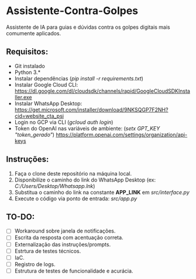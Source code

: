 # Assistente-Contra-Golpes
Assistente de IA para guias e dúvidas contra os golpes digitais mais comumente aplicados.

## Requisitos:
- Git instalado
- Python 3.*
- Instalar dependências (*pip install -r requirements.txt*)
- Instalar Google Cloud CLI:
https://dl.google.com/dl/cloudsdk/channels/rapid/GoogleCloudSDKInstaller.exe
- Instalar WhatsApp Desktop:
https://get.microsoft.com/installer/download/9NKSQGP7F2NH?cid=website_cta_psi
- Login no GCP via CLI (*gcloud auth login*)
- Token do OpenAI nas variáveis de ambiente: (*setx GPT_KEY "token_gerado"*)
https://platform.openai.com/settings/organization/api-keys

## Instruções:
1) Faça o clone deste repositório na máquina local.
2) Disponibilize o caminho do link do WhatsApp Desktop (ex: *C:/Users/Desktop/Whatsapp.lnk*)
3) Substitua o caminho do link na constante **APP_LINK** em *src/interface.py*
4) Execute o código via ponto de entrada: *src/app.py*

## TO-DO:
- [ ] Workaround sobre janela de notificações.
- [ ] Escrita da resposta com acentuação correta.
- [ ] Externalização das instruções/prompts.
- [ ] Estrtura de testes técnicos.
- [ ] IaC.
- [ ] Registro de logs.
- [ ] Estrutura de testes de funcionalidade e acurácia.